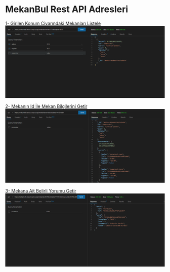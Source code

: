 # MekanBul Rest API Adresleri

[1- Girilen Konum Civarındaki Mekanları Listele](https://mekanbul5.enesc3.repl.co/api/mekanlar?enlem=37.8&boylam=30.5)
![](images/konumlaGetir.png)

[2- Mekanın Id İle Mekan Bilgilerini Getir](https://mekanbul5.enesc3.repl.co/api/mekanlar/637bbcc02ab8a7741fa1bd54)
![](images/mekanIDileGetir.png)

[3- Mekana Ait Belirli Yorumu Getir](https://mekanbul5.enesc3.repl.co/api/mekanlar/637bbcc02ab8a7741fa1bd54/yorumlar/637bbcd007d64e30f65c7e55)
![](images/yorumGetir.png)